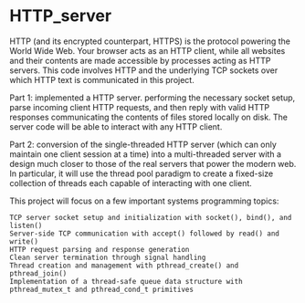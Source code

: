 # HTTP_server

HTTP (and its encrypted counterpart, HTTPS) is the protocol powering the World Wide Web. Your browser acts as an HTTP client, while all websites and their contents are made accessible by processes acting as HTTP servers. This code involves HTTP and the underlying TCP sockets over which HTTP text is communicated in this project.

Part 1: implemented a HTTP server. performing the necessary socket setup, parse incoming client HTTP requests, and then reply with valid HTTP responses communicating the contents of files stored locally on disk. The server code will be able to interact with any HTTP client.

Part 2: conversion of the single-threaded HTTP server (which can only maintain one client session at a time) into a multi-threaded server with a design much closer to those of the real servers that power the modern web. In particular, it will use the thread pool paradigm to create a fixed-size collection of threads each capable of interacting with one client.

This project will focus on a few important systems programming topics:

    TCP server socket setup and initialization with socket(), bind(), and listen()
    Server-side TCP communication with accept() followed by read() and write()
    HTTP request parsing and response generation
    Clean server termination through signal handling
    Thread creation and management with pthread_create() and pthread_join()
    Implementation of a thread-safe queue data structure with pthread_mutex_t and pthread_cond_t primitives
